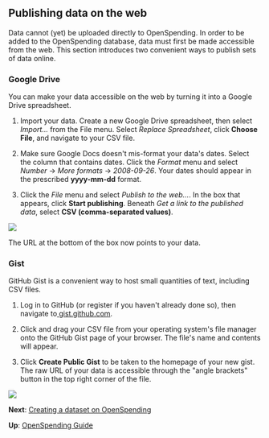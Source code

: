 ## Publishing data on the web

Data cannot (yet) be uploaded directly to OpenSpending. In order to be added to the OpenSpending database, data must first be made accessible from the web. This section introduces two convenient ways to publish sets of data online.

### Google Drive

You can make your data accessible on the web by turning it into a Google Drive spreadsheet.

1. Import your data. Create a new Google Drive spreadsheet, then select *Import...* from the File menu. Select *Replace Spreadsheet*, click **Choose File**, and navigate to your CSV file.

2. Make sure Google Docs doesn't mis-format your data's dates. Select the column that contains dates. Click the *Format* menu and select *Number* -> *More formats* -> *2008-09-26*. Your dates should appear in the prescribed **yyyy-mm-dd** format.

3. Click the *File* menu and select *Publish to the web...*. In the box that appears, click **Start publishing**. Beneath *Get a link to the published data*, select **CSV (comma-separated values)**.

![](http://community.openspending.org/files/2013/08/image_0.png)

The URL at the bottom of the box now points to your data.

### Gist

GitHub Gist is a convenient way to host small quantities of text, including CSV files.

1. Log in to GitHub (or register if you haven't already done so), then navigate to[ gist.github.com](https://gist.github.com/).

2. Click and drag your CSV file from your operating system's file manager onto the GitHub Gist page of your browser. The file's name and contents will appear.

3. Click **Create Public Gist** to be taken to the homepage of your new gist. The raw URL of your data is accessible through the "angle brackets" button in the top right corner of the file.

![](http://community.openspending.org/files/2013/08/image_1-e1375888253802.png)


**Next**: [Creating a dataset on OpenSpending](../creating-dataset)

**Up**: [OpenSpending Guide](../)
